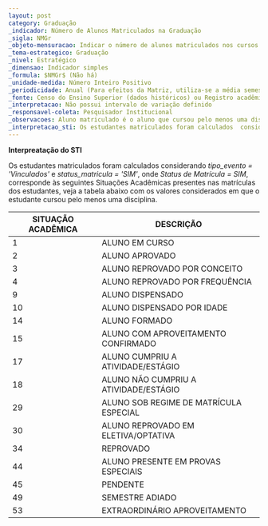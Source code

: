 ```yaml
---
layout: post
category: Graduação
_indicador: Número de Alunos Matriculados na Graduação 
_sigla: NMGr
_objeto-mensuracao: Indicar o número de alunos matriculados nos cursos de graduação da IFES, nas modalidades presencial e a distância.
_tema-estrategico: Graduação
_nivel: Estratégico
_dimensao: Indicador simples
_formula: $NMGr$ (Não há)
_unidade-medida: Número Inteiro Positivo
_periodicidade: Anual (Para efeitos da Matriz, utiliza-se a média semestral)
_fonte: Censo do Ensino Superior (dados históricos) ou Registro acadêmico (dados atuais)
_interpretacao: Não possui intervalo de variação definido
_responsavel-coleta: Pesquisador Institucional
_observacoes: Aluno matriculado é o aluno que cursou pelo menos uma disciplina, apresentou Trabalho Final de Curso ou regularizou situação no ENADE.
_interpretacao_sti: Os estudantes matriculados foram calculados  considerando tipo_evento = 'Vinculados' e status_matricula = 'SIM'
---
```


**Interpreatação do STI**

Os estudantes matriculados foram calculados  considerando *tipo_evento = 'Vinculados'* e *status_matricula = 'SIM'*, onde *Status de Matrícula = SIM*, corresponde às seguintes Situações Acadêmicas presentes nas matrículas dos estudantes, veja a tabela abaixo com os valores considerados em que o estudante cursou pelo menos uma disciplina.


SITUAÇÃO ACADÊMICA | DESCRIÇÃO
----|----------------------------
1   |  ALUNO EM CURSO
2   |  ALUNO APROVADO
3   |  ALUNO REPROVADO POR CONCEITO
4   |  ALUNO REPROVADO POR FREQUÊNCIA
9   |  ALUNO DISPENSADO
10  |  ALUNO DISPENSADO POR IDADE
14  |  ALUNO FORMADO
15  |  ALUNO COM APROVEITAMENTO CONFIRMADO
17  |  ALUNO CUMPRIU A ATIVIDADE/ESTÁGIO
18  |  ALUNO NÃO CUMPRIU A ATIVIDADE/ESTÁGIO
29  |  ALUNO SOB REGIME DE MATRÍCULA ESPECIAL
30  |  ALUNO REPROVADO EM ELETIVA/OPTATIVA
34  |  REPROVADO
44  |  ALUNO PRESENTE EM PROVAS ESPECIAIS
45  |  PENDENTE
49  |  SEMESTRE ADIADO
53  |  EXTRAORDINÁRIO APROVEITAMENTO

